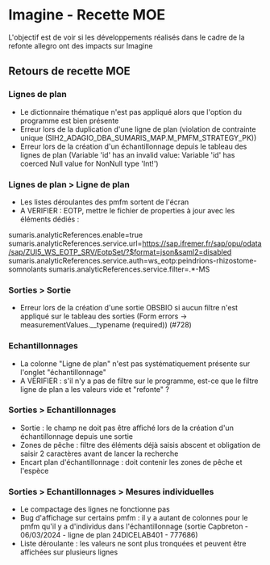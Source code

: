 # Imagine - Recette MOE
L'objectif est de voir si les développements réalisés dans le cadre de la refonte allegro ont des impacts sur Imagine

## Retours de recette MOE

### Lignes de plan
- Le dictionnaire thématique n'est pas appliqué alors que l'option du programme est bien présente
- Erreur lors de la duplication d'une ligne de plan (violation de contrainte unique (SIH2_ADAGIO_DBA_SUMARIS_MAP.M_PMFM_STRATEGY_PK))
- Erreur lors de la création d'un échantillonnage depuis le tableau des lignes de plan (Variable 'id' has an invalid value: Variable 'id' has coerced Null value for NonNull type 'Int!')

### Lignes de plan > Ligne de plan
- Les listes déroulantes des pmfm sortent de l'écran
- A VERIFIER : EOTP, mettre le fichier de properties à jour avec les éléments dédiés :

sumaris.analyticReferences.enable=true
sumaris.analyticReferences.service.url=https://sap.ifremer.fr/sap/opu/odata/sap/ZUI5_WS_EOTP_SRV/EotpSet/?$format=json&saml2=disabled
sumaris.analyticReferences.service.auth=ws_eotp:peindrions-rhizostome-somnolants
sumaris.analyticReferences.service.filter=.*-MS

### Sorties > Sortie
- Erreur lors de la création d'une sortie OBSBIO si aucun filtre n'est appliqué sur le tableau des sorties (Form errors -> measurementValues.__typename (required)) (#728)

### Echantillonnages
- La colonne "Ligne de plan" n'est pas systématiquement présente sur l'onglet "échantillonnage"
- A VERIFIER : s'il n'y a pas de filtre sur le programme, est-ce que le filtre ligne de plan a les valeurs vide et "refonte" ?

### Sorties > Echantillonnages
- Sortie : le champ ne doit pas être affiché lors de la création d'un échantillonnage depuis une sortie
- Zones de pêche : filtre des éléments déjà saisis abscent et obligation de saisir 2 caractères avant de lancer la recherche
- Encart plan d'échantillonnage : doit contenir les zones de pêche et l'espèce

### Sorties > Echantillonnages > Mesures individuelles
- Le compactage des lignes ne fonctionne pas
- Bug d'affichage sur certains pmfm : il y a autant de colonnes pour le pmfm qu'il y a d'individus dans l'échantillonnage (sortie Capbreton - 06/03/2024 - ligne de plan 24DICELAB401 - 777686)
- Liste déroulante : les valeurs ne sont plus tronquées et peuvent être affichées sur plusieurs lignes
